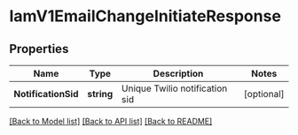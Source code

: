 # IamV1EmailChangeInitiateResponse

## Properties

Name | Type | Description | Notes
------------ | ------------- | ------------- | -------------
**NotificationSid** | **string** | Unique Twilio notification sid |[optional] 

[[Back to Model list]](../README.md#documentation-for-models) [[Back to API list]](../README.md#documentation-for-api-endpoints) [[Back to README]](../README.md)


